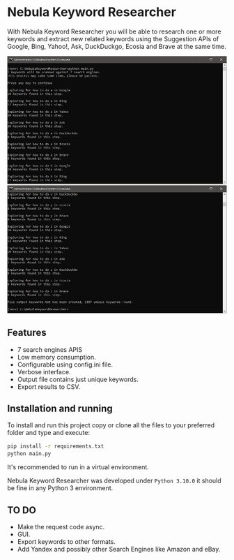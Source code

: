 # Nebula Keyword Researcher
With Nebula Keyword Researcher you will be able to research one or more keywords and extract
new related keywords using the Suggestion APIs of Google, Bing, Yahoo!, Ask, DuckDuckgo,
Ecosia and Brave at the same time.

![](screenshot1.jpg)
![](screenshot2.jpg)

## Features
* 7 search engines APIS
* Low memory consumption.
* Configurable using config.ini file.
* Verbose interface.
* Output file contains just unique keywords.
* Export results to CSV.

## Installation and running 
To install and run this project copy or clone all the files to your preferred folder and type and execute:

```bash
pip install -r requirements.txt
python main.py
```
It's recommended to run in a virtual environment. 

Nebula Keyword Researcher was developed under `Python 3.10.0` it should be fine in any Python 3 environment.

## TO DO
* Make the request code async.
* GUI.
* Export keywords to other formats.
* Add Yandex and possibly other Search Engines like Amazon and eBay.